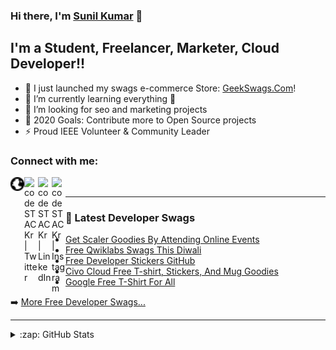 ### Hi there, I'm [Sunil Kumar][website] 👋

## I'm a Student, Freelancer, Marketer, Cloud Developer!!

- 🔭 I just launched my swags e-commerce Store: [GeekSwags.Com][web1]!
- 🌱 I’m currently learning everything 🤣
- 👯 I’m looking for seo and marketing projects
- 🥅 2020 Goals: Contribute more to Open Source projects
- ⚡ Proud IEEE Volunteer & Community Leader

### Connect with me:

[<img align="left" alt="codeSTACKr.com" width="22px" src="https://raw.githubusercontent.com/iconic/open-iconic/master/svg/globe.svg" />][website]
[<img align="left" alt="codeSTACKr | Twitter" width="22px" src="https://cdn.jsdelivr.net/npm/simple-icons@v3/icons/twitter.svg" />][twitter]
[<img align="left" alt="codeSTACKr | LinkedIn" width="22px" src="https://cdn.jsdelivr.net/npm/simple-icons@v3/icons/linkedin.svg" />][linkedin]
[<img align="left" alt="codeSTACKr | Instagram" width="22px" src="https://cdn.jsdelivr.net/npm/simple-icons@v3/icons/instagram.svg" />][instagram]

<br />


---


### 📕 Latest Developer Swags

<!-- BLOG-POST-LIST:START -->
- [Get Scaler Goodies By Attending Online Events](https://geekswags.com/free-scaler-tshirt-goodies/)
- [Free Qwiklabs Swags This Diwali](https://geekswags.com/diwali-with-qwiklabs/)
- [Free Developer Stickers GitHub](https://geekswags.com/free-developer-stickers-github/)
- [Civo Cloud Free T-shirt, Stickers, And Mug Goodies](https://geekswags.com/free-cloud-tshirt-mug-stickers/)
- [Google Free T-Shirt For All](https://geekswags.com/free-google-t-shirt-in-india/)
<!-- BLOG-POST-LIST:END -->

➡️ [More Free Developer Swags...](https://geekswags.com/blog)

---

<details>
  <summary>:zap: GitHub Stats</summary>

  [![Sunil's github stats](https://github-readme-stats.vercel.app/api?username=TharVid)]

</details>

[website]: https://www.sunilk.org/
[web1]: https://geekswags.com/
[twitter]: https://twitter.com/stharvid
[instagram]: https://instagram.com/stharvid
[linkedin]: https://www.linkedin.com/in/tharvid/
[Facebook]: https://www.facebook.com/stharvid
